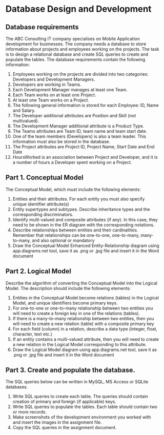 # Database Design and Development


## Database requirements
The ABC Consulting IT company specialises on Mobile Application development for businesses. The company needs a database to store information about projects and employees working on the projects. The task is to design a relational database and create SQL queries to create and populate the tables.
The database requirements contain the following information:
1. Employees working on the projects are divided into two categories: Developers and 
Development Managers.
2. Developers are working in Teams.
3. Each Development Manager manages at least one Team.
4. Each Team works on at least one Project.
5. At least one Team works on a Project.
6. The following general information is stored for each Employee: ID, Name and Salary.
7. The Developer additional attributes are Position and Skill (not multivalued).
8. The Development Manager additional attribute is a Product Type.
9. The Teams attributes are Team ID, team name and team start date.
10. One of the team members (Developers) is also a team leader. This information must also be stored in the database.
11. The Project attributes are Project ID, Project Name, Start Date and End Date
12. HoursWorked is an association between Project and Developer, and it is a number of hours a Developer spent working on a Project.

## Part 1. Conceptual Model
The Conceptual Model, which must include the following 
elements:
1. Entities and their attributes. For each entity you must also specify unique identifier attribute(s)
2. Entity supertypes and subtypes. Describe inheritance types and the corresponding 
discriminators. 
3. Identify multi-valued and composite attributes (if any). In this case, they need to be shown in the ER diagram with the corresponding notations.
4. Describe relationships between entities and their cardinalities. Remember that 
relationships can be one-to-one, one-to-many, many-to-many, and also optional or 
mandatory
5. Draw the Conceptual Model Enhanced Entity-Relationship diagram using 
app.diagrams.net tool, save it as .png or .jpg file and insert it in the Word document

## Part 2. Logical Model
Describe the algorithm of converting the Conceptual Model into the Logical Model. The 
description should include the following elements:
1. Entities in the Conceptual Model become relations (tables) in the Logical Model, and 
unique identifiers become primary keys. 
2. For one-to-one or one-to-many relationship between two entities you will need to 
create a foreign key in one of the relations (tables).
3. If there is a many-to-many relationship between two entities, then you will need to 
create a new relation (table) with a composite primary key
4. For each field (column) in a relation, describe a data type (integer, float, character, 
text etc.)
5. If an entity contains a multi-valued attribute, then you will need to create a new 
relation in the Logical Model corresponding to this attribute.
6. Draw the Logical Model diagram using app.diagrams.net tool, save it as .png or .jpg 
file and insert it in the Word document

## Part 3. Create and populate the database.
The SQL queries below can be written in MySQL, MS Access or SQLite databases.
1. Write SQL queries to create each table. The queries should contain creation of 
primary and foreign (if applicable) keys.
2. Write SQL queries to populate the tables. Each table should contain two or more 
records.
3. Make screenshots of the development environment you worked with and insert the 
images in the assignment file.
4. Copy the SQL queries in the assignment document.